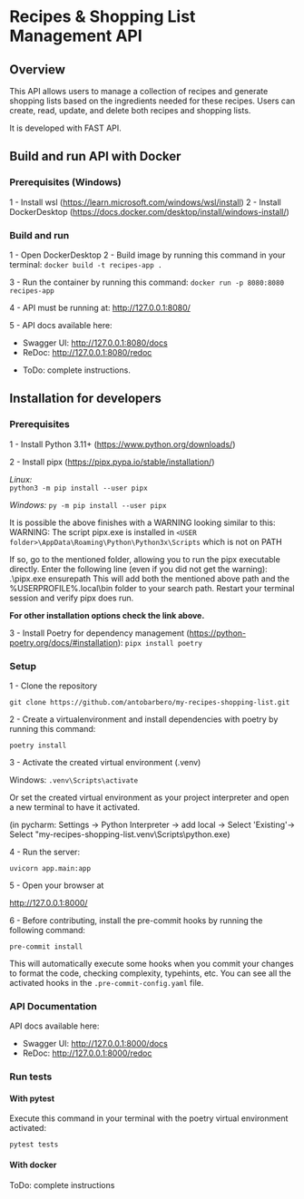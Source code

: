 # Recipes & Shopping List Management API

## Overview
This API allows users to manage a collection of recipes and generate shopping lists based on the 
ingredients needed for these recipes. 
Users can create, read, update, and delete both recipes and shopping lists.

It is developed with FAST API.

## Build and run API with Docker

### Prerequisites (Windows)

1 - Install wsl (https://learn.microsoft.com/windows/wsl/install)
2 - Install DockerDesktop (https://docs.docker.com/desktop/install/windows-install/)

### Build and run

1 - Open DockerDesktop
2 - Build image by running this command in your terminal:
`docker build -t recipes-app .`

3 - Run the container by running this command:
`docker run -p 8080:8080 recipes-app`

4 - API must be running at: http://127.0.0.1:8080/

5 - API docs  available here:

* Swagger UI: http://127.0.0.1:8080/docs
* ReDoc: http://127.0.0.1:8080/redoc 
 
- ToDo: complete instructions.


## Installation for developers

### Prerequisites

1 - Install Python 3.11+ (https://www.python.org/downloads/)

2 - Install pipx (https://pipx.pypa.io/stable/installation/)

*Linux:*  
`python3 -m pip install --user pipx`

*Windows:*
`py -m pip install --user pipx`

It is possible the above finishes with a WARNING looking similar to this:
WARNING: The script pipx.exe is installed in `<USER folder>\AppData\Roaming\Python\Python3x\Scripts` which is not on PATH

If so, go to the mentioned folder, allowing you to run the pipx executable directly. Enter the following line 
(even if you did not get the warning):
.\pipx.exe ensurepath
This will add both the mentioned above path and the %USERPROFILE%\.local\bin folder to your search path. 
Restart your terminal session and verify pipx does run.


**For other installation options check the link above.**


3 - Install Poetry for dependency management (https://python-poetry.org/docs/#installation):
`pipx install poetry`

### Setup

1 - Clone the repository

`git clone https://github.com/antobarbero/my-recipes-shopping-list.git`

2 - Create a virtualenvironment and install dependencies with poetry by running this command:

`poetry install`

3 - Activate the created virtual environment (.venv) 

Windows: `.venv\Scripts\activate`

Or set the created virtual environment as your project interpreter and open a new terminal to have it activated.

(in pycharm: Settings -> Python Interpreter -> add local 
  -> Select 'Existing'-> Select "my-recipes-shopping-list\.venv\Scripts\python.exe)

4 - Run the server:

`uvicorn app.main:app`

5 - Open your browser at

http://127.0.0.1:8000/

6 - Before contributing, install the pre-commit hooks by running the following command:

`pre-commit install`

This will automatically execute some hooks when you commit your changes
to format the code, checking complexity, typehints, etc.
You can see all the activated hooks in the `.pre-commit-config.yaml` file.

### API Documentation

API docs  available here:

* Swagger UI: http://127.0.0.1:8000/docs
* ReDoc: http://127.0.0.1:8000/redoc


### Run tests

#### With pytest

Execute this command in your terminal with the poetry virtual environment activated:

`pytest tests`

#### With docker
 ToDo: complete instructions
